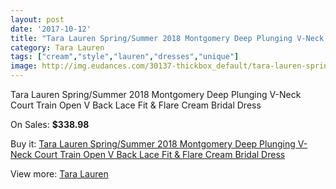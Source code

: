 ```yaml
---
layout: post
date: '2017-10-12'
title: "Tara Lauren Spring/Summer 2018 Montgomery Deep Plunging V-Neck Court Train Open V Back Lace Fit & Flare Cream Bridal Dress"
category: Tara Lauren
tags: ["cream","style","lauren","dresses","unique"]
image: http://img.eudances.com/30137-thickbox_default/tara-lauren-spring-summer-2018-montgomery-deep-plunging-v-neck-court-train-open-v-back-lace-fit-flare-cream-bridal-dress.jpg
---
```

Tara Lauren Spring/Summer 2018 Montgomery Deep Plunging V-Neck Court Train Open V Back Lace Fit & Flare Cream Bridal Dress

On Sales: **$338.98**
<a href="https://www.eudances.com/en/tara-lauren/9669-tara-lauren-spring-summer-2018-montgomery-deep-plunging-v-neck-court-train-open-v-back-lace-fit-flare-cream-bridal-dress.html"><amp-img layout="responsive" width="600" height="600" src="//img.eudances.com/30137-thickbox_default/tara-lauren-spring-summer-2018-montgomery-deep-plunging-v-neck-court-train-open-v-back-lace-fit-flare-cream-bridal-dress.jpg" alt="Tara Lauren Spring/Summer 2018 Montgomery Deep Plunging V-Neck Court Train Open V Back Lace Fit & Flare Cream Bridal Dress 0" /></a>
<a href="https://www.eudances.com/en/tara-lauren/9669-tara-lauren-spring-summer-2018-montgomery-deep-plunging-v-neck-court-train-open-v-back-lace-fit-flare-cream-bridal-dress.html"><amp-img layout="responsive" width="600" height="600" src="//img.eudances.com/30140-thickbox_default/tara-lauren-spring-summer-2018-montgomery-deep-plunging-v-neck-court-train-open-v-back-lace-fit-flare-cream-bridal-dress.jpg" alt="Tara Lauren Spring/Summer 2018 Montgomery Deep Plunging V-Neck Court Train Open V Back Lace Fit & Flare Cream Bridal Dress 1" /></a>
<a href="https://www.eudances.com/en/tara-lauren/9669-tara-lauren-spring-summer-2018-montgomery-deep-plunging-v-neck-court-train-open-v-back-lace-fit-flare-cream-bridal-dress.html"><amp-img layout="responsive" width="600" height="600" src="//img.eudances.com/30139-thickbox_default/tara-lauren-spring-summer-2018-montgomery-deep-plunging-v-neck-court-train-open-v-back-lace-fit-flare-cream-bridal-dress.jpg" alt="Tara Lauren Spring/Summer 2018 Montgomery Deep Plunging V-Neck Court Train Open V Back Lace Fit & Flare Cream Bridal Dress 2" /></a>
<a href="https://www.eudances.com/en/tara-lauren/9669-tara-lauren-spring-summer-2018-montgomery-deep-plunging-v-neck-court-train-open-v-back-lace-fit-flare-cream-bridal-dress.html"><amp-img layout="responsive" width="600" height="600" src="//img.eudances.com/30138-thickbox_default/tara-lauren-spring-summer-2018-montgomery-deep-plunging-v-neck-court-train-open-v-back-lace-fit-flare-cream-bridal-dress.jpg" alt="Tara Lauren Spring/Summer 2018 Montgomery Deep Plunging V-Neck Court Train Open V Back Lace Fit & Flare Cream Bridal Dress 3" /></a>

Buy it: [Tara Lauren Spring/Summer 2018 Montgomery Deep Plunging V-Neck Court Train Open V Back Lace Fit & Flare Cream Bridal Dress](https://www.eudances.com/en/tara-lauren/9669-tara-lauren-spring-summer-2018-montgomery-deep-plunging-v-neck-court-train-open-v-back-lace-fit-flare-cream-bridal-dress.html "Tara Lauren Spring/Summer 2018 Montgomery Deep Plunging V-Neck Court Train Open V Back Lace Fit & Flare Cream Bridal Dress")

View more: [Tara Lauren](https://www.eudances.com/en/149-tara-lauren "Tara Lauren")